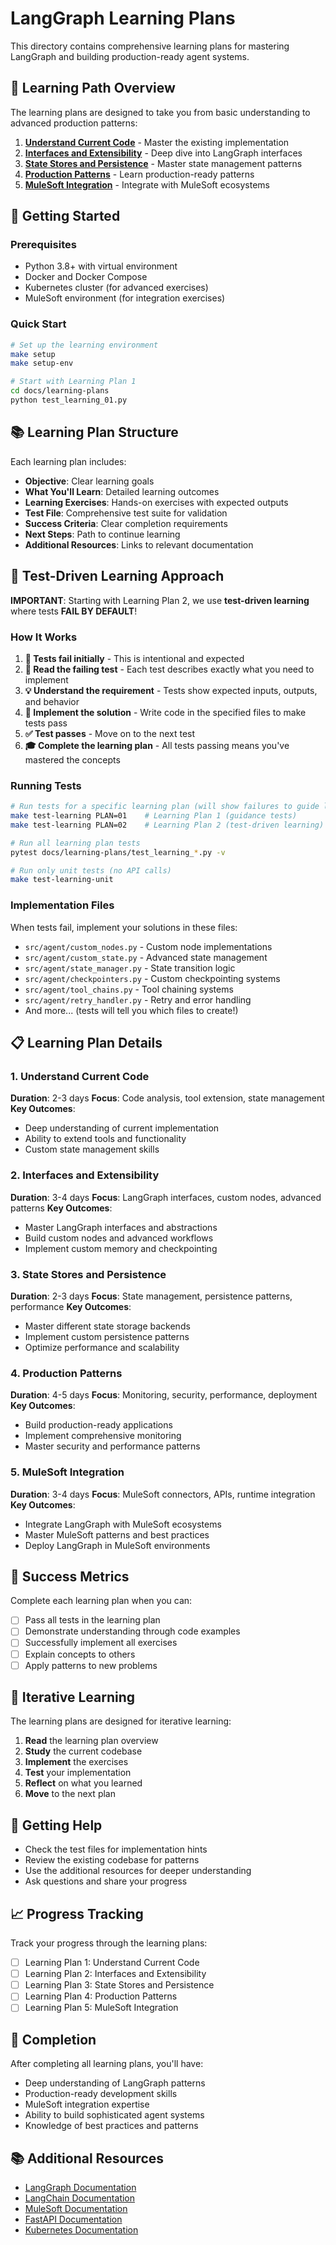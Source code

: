 # LangGraph Learning Plans

This directory contains comprehensive learning plans for mastering LangGraph and building production-ready agent systems.

## 🎯 Learning Path Overview

The learning plans are designed to take you from basic understanding to advanced production patterns:

1. **[Understand Current Code](01-understand-current-code.md)** - Master the existing implementation
2. **[Interfaces and Extensibility](02-interfaces-and-extensibility.md)** - Deep dive into LangGraph interfaces
3. **[State Stores and Persistence](03-state-stores-and-persistence.md)** - Master state management patterns
4. **[Production Patterns](04-production-patterns.md)** - Learn production-ready patterns
5. **[MuleSoft Integration](05-mulesoft-integration.md)** - Integrate with MuleSoft ecosystems

## 🚀 Getting Started

### Prerequisites
- Python 3.8+ with virtual environment
- Docker and Docker Compose
- Kubernetes cluster (for advanced exercises)
- MuleSoft environment (for integration exercises)

### Quick Start
```bash
# Set up the learning environment
make setup
make setup-env

# Start with Learning Plan 1
cd docs/learning-plans
python test_learning_01.py
```

## 📚 Learning Plan Structure

Each learning plan includes:

- **Objective**: Clear learning goals
- **What You'll Learn**: Detailed learning outcomes
- **Learning Exercises**: Hands-on exercises with expected outputs
- **Test File**: Comprehensive test suite for validation
- **Success Criteria**: Clear completion requirements
- **Next Steps**: Path to continue learning
- **Additional Resources**: Links to relevant documentation

## 🧪 Test-Driven Learning Approach

**IMPORTANT**: Starting with Learning Plan 2, we use **test-driven learning** where tests **FAIL BY DEFAULT**!

### How It Works
1. **🔴 Tests fail initially** - This is intentional and expected
2. **📖 Read the failing test** - Each test describes exactly what you need to implement
3. **💡 Understand the requirement** - Tests show expected inputs, outputs, and behavior
4. **🔧 Implement the solution** - Write code in the specified files to make tests pass
5. **✅ Test passes** - Move on to the next test
6. **🎓 Complete the learning plan** - All tests passing means you've mastered the concepts

### Running Tests
```bash
# Run tests for a specific learning plan (will show failures to guide learning)
make test-learning PLAN=01    # Learning Plan 1 (guidance tests)
make test-learning PLAN=02    # Learning Plan 2 (test-driven learning)

# Run all learning plan tests
pytest docs/learning-plans/test_learning_*.py -v

# Run only unit tests (no API calls)
make test-learning-unit
```

### Implementation Files
When tests fail, implement your solutions in these files:
- `src/agent/custom_nodes.py` - Custom node implementations
- `src/agent/custom_state.py` - Advanced state management  
- `src/agent/state_manager.py` - State transition logic
- `src/agent/checkpointers.py` - Custom checkpointing systems
- `src/agent/tool_chains.py` - Tool chaining systems
- `src/agent/retry_handler.py` - Retry and error handling
- And more... (tests will tell you which files to create!)

## 📋 Learning Plan Details

### 1. Understand Current Code
**Duration**: 2-3 days
**Focus**: Code analysis, tool extension, state management
**Key Outcomes**: 
- Deep understanding of current implementation
- Ability to extend tools and functionality
- Custom state management skills

### 2. Interfaces and Extensibility
**Duration**: 3-4 days
**Focus**: LangGraph interfaces, custom nodes, advanced patterns
**Key Outcomes**:
- Master LangGraph interfaces and abstractions
- Build custom nodes and advanced workflows
- Implement custom memory and checkpointing

### 3. State Stores and Persistence
**Duration**: 2-3 days
**Focus**: State management, persistence patterns, performance
**Key Outcomes**:
- Master different state storage backends
- Implement custom persistence patterns
- Optimize performance and scalability

### 4. Production Patterns
**Duration**: 4-5 days
**Focus**: Monitoring, security, performance, deployment
**Key Outcomes**:
- Build production-ready applications
- Implement comprehensive monitoring
- Master security and performance patterns

### 5. MuleSoft Integration
**Duration**: 3-4 days
**Focus**: MuleSoft connectors, APIs, runtime integration
**Key Outcomes**:
- Integrate LangGraph with MuleSoft ecosystems
- Master MuleSoft patterns and best practices
- Deploy LangGraph in MuleSoft environments

## 🎯 Success Metrics

Complete each learning plan when you can:
- [ ] Pass all tests in the learning plan
- [ ] Demonstrate understanding through code examples
- [ ] Successfully implement all exercises
- [ ] Explain concepts to others
- [ ] Apply patterns to new problems

## 🔄 Iterative Learning

The learning plans are designed for iterative learning:

1. **Read** the learning plan overview
2. **Study** the current codebase
3. **Implement** the exercises
4. **Test** your implementation
5. **Reflect** on what you learned
6. **Move** to the next plan

## 🤝 Getting Help

- Check the test files for implementation hints
- Review the existing codebase for patterns
- Use the additional resources for deeper understanding
- Ask questions and share your progress

## 📈 Progress Tracking

Track your progress through the learning plans:

- [ ] Learning Plan 1: Understand Current Code
- [ ] Learning Plan 2: Interfaces and Extensibility
- [ ] Learning Plan 3: State Stores and Persistence
- [ ] Learning Plan 4: Production Patterns
- [ ] Learning Plan 5: MuleSoft Integration

## 🎉 Completion

After completing all learning plans, you'll have:
- Deep understanding of LangGraph patterns
- Production-ready development skills
- MuleSoft integration expertise
- Ability to build sophisticated agent systems
- Knowledge of best practices and patterns

## 📚 Additional Resources

- [LangGraph Documentation](https://langchain-ai.github.io/langgraph/)
- [LangChain Documentation](https://python.langchain.com/)
- [MuleSoft Documentation](https://docs.mulesoft.com/)
- [FastAPI Documentation](https://fastapi.tiangolo.com/)
- [Kubernetes Documentation](https://kubernetes.io/docs/)
